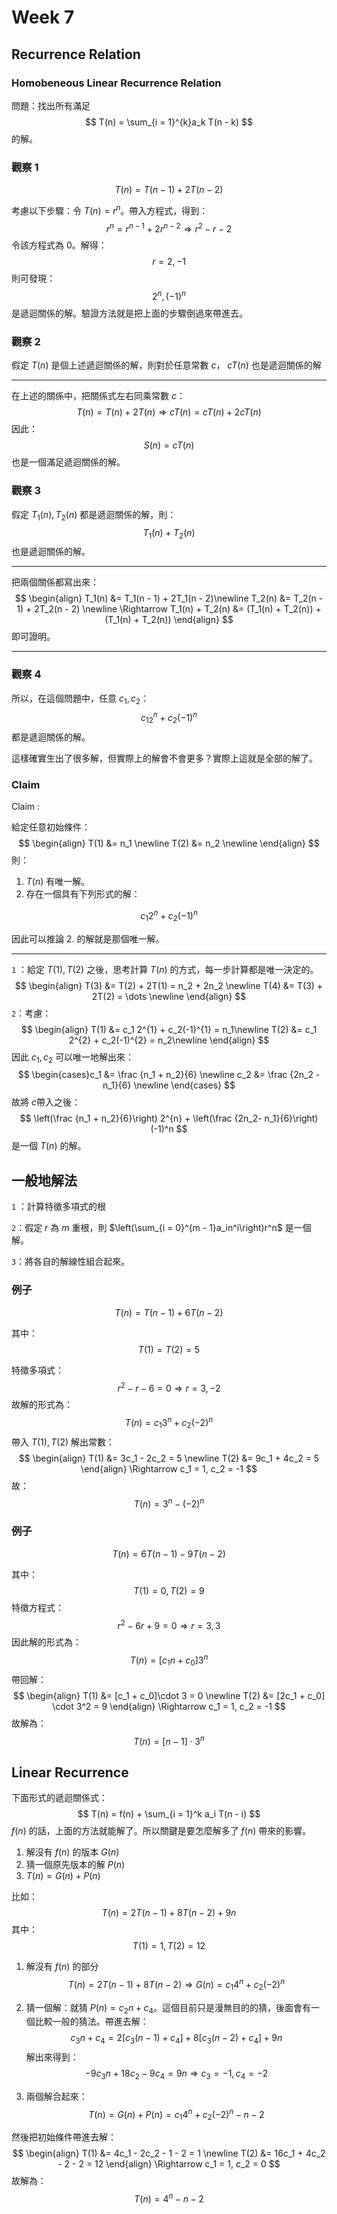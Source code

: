 # Week 7

## Recurrence Relation

### Homobeneous Linear Recurrence Relation

問題：找出所有滿足
$$
T(n) = \sum_{i = 1}^{k}a_k T(n - k)
$$
的解。

### 觀察 1

$$
T(n) = T(n - 1) + 2T(n-2)
$$

考慮以下步驟：令 $T(n) = r^n$。帶入方程式，得到：
$$
r^{n} = r^{n-1} + 2r^{n-2} \Rightarrow r^2 - r - 2
$$
令該方程式為 0。解得：
$$
r = 2, -1
$$
則可發現：
$$
2^n, (-1)^{n}
$$
是遞迴關係的解。驗證方法就是把上面的步驟倒過來帶進去。

### 觀察 2

假定 $T(n)$ 是個上述遞迴關係的解，則對於任意常數 $c$， $cT(n)$ 也是遞迴關係的解

---

在上述的關係中，把關係式左右同乘常數 $c$：
$$
T(n) = T(n) + 2T(n) \Rightarrow cT(n) = cT(n) + 2cT(n)
$$
因此：
$$
S(n) = cT(n)
$$
也是一個滿足遞迴關係的解。

### 觀察 3

假定 $T_1(n), T_2(n)$ 都是遞迴關係的解，則：
$$
T_1(n) + T_2 (n)
$$
也是遞迴關係的解。

---

把兩個關係都寫出來：
$$
\begin{align}
T_1(n) &= T_1(n - 1) + 2T_1(n - 2)\newline
T_2(n) &= T_2(n - 1) + 2T_2(n - 2) \newline
\Rightarrow T_1(n) + T_2(n) &= (T_1(n) + T_2(n)) + (T_1(n) + T_2(n))
\end{align}
$$
即可證明。

---

### 觀察 4

所以，在這個問題中，任意 $c_1, c_2$：
$$
c_12^{n} + c_2(-1)^{n}
$$
都是遞迴關係的解。

這樣確實生出了很多解，但實際上的解會不會更多？實際上這就是全部的解了。

### Claim

Claim : 

給定任意初始條件：
$$
\begin{align}
T(1) &= n_1 \newline
T(2) &= n_2 \newline
\end{align}
$$
則：

1. $T(n)$ 有唯一解。
2. 存在一個具有下列形式的解：

$$
c_1 2^{n} + c_2 (-1)^{n}
$$

因此可以推論 2. 的解就是那個唯一解。

---

`1` ：給定 $T(1), T(2)$ 之後，思考計算 $T(n)$ 的方式，每一步計算都是唯一決定的。
$$
\begin{align}
T(3) &= T(2) + 2T(1) = n_2 + 2n_2 \newline
T(4) &= T(3) + 2T(2) = \dots \newline
\end{align}
$$
`2`：考慮：
$$
\begin{align}
T(1) &= c_1 2^{1} + c_2(-1)^{1} = n_1\newline
T(2) &= c_1 2^{2} + c_2(-1)^{2} = n_2\newline
\end{align}
$$
因此 $c_1, c_2$ 可以唯一地解出來：
$$
\begin{cases}c_1 &= \frac {n_1 + n_2}{6} \newline
c_2 &= \frac {2n_2 - n_1}{6} \newline
\end{cases}
$$
故將 $c$帶入之後：
$$
\left(\frac {n_1 + n_2}{6}\right) 2^{n} + \left(\frac {2n_2- n_1}{6}\right)(-1)^n
$$
是一個 $T(n)$ 的解。 

## 一般地解法

`1` ：計算特徵多項式的根

`2`：假定 $r$ 為 $m$ 重根，則 $\left(\sum_{i = 0}^{m - 1}a_in^i\right)r^n$ 是一個解。

`3`：將各自的解線性組合起來。



### 例子

$$
T(n) = T(n - 1) + 6T(n - 2)
$$

其中：
$$
T(1) = T(2) = 5
$$


特徵多項式：
$$
r^2 - r - 6 = 0 \Rightarrow r = 3, -2
$$
故解的形式為：
$$
T(n) = c_1 3^n + c_2 (-2)^n
$$
帶入 $T(1), T(2)$ 解出常數：
$$
\begin{align}
T(1) &= 3c_1 - 2c_2 = 5 \newline
T(2) &= 9c_1 + 4c_2 = 5
\end{align}
\Rightarrow c_1 = 1, c_2 = -1
$$
故：
$$
T(n) = 3^n - (-2)^n
$$

### 例子

$$
T(n) = 6T(n - 1) - 9T(n - 2)
$$

其中：
$$
T(1) = 0, T(2) = 9
$$
特徵方程式：
$$
r^2 - 6r + 9 = 0 \Rightarrow r = 3, 3
$$
因此解的形式為：
$$
T(n) = [c_1 n + c_0]3^n
$$
帶回解：
$$
\begin{align}
T(1) &= [c_1 + c_0]\cdot 3 = 0 \newline
T(2) &= [2c_1 + c_0] \cdot 3^2 = 9
\end{align}
\Rightarrow c_1 = 1, c_2 = -1
$$
故解為：
$$
T(n) = [n - 1]\cdot 3^n
$$

## Linear Recurrence

下面形式的遞迴關係式：
$$
T(n) = f(n) + \sum_{i = 1}^k a_i T(n - i)
$$
$f(n)$ 的話，上面的方法就能解了。所以關鍵是要怎麼解多了 $f(n)$ 帶來的影響。

1. 解沒有 $f(n)$ 的版本 $G(n)$
2. 猜一個原先版本的解 $P(n)$
3. $T(n) = G(n) + P(n)$

比如：
$$
T(n) = 2 T(n - 1) + 8T(n - 2) + 9n
$$
其中：
$$
T(1) = 1, T(2) = 12
$$

1. 解沒有 $f(n)$ 的部分
   $$
   T(n) = 2T(n - 1) + 8T(n - 2) \Rightarrow G(n) = c_1 4^n + c_2 (-2)^n
   $$

2. 猜一個解：就猜 $P(n) = c_2n + c_4$。這個目前只是漫無目的的猜，後面會有一個比較一般的猜法。帶進去解：
   $$
   c_3n + c_4 = 2 [c_3 (n - 1) + c_4] + 8[c_3 (n - 2) + c_4] + 9n
   $$
   解出來得到：
   $$
   -9c_3 n + 18c_2 - 9c_4 = 9n \Rightarrow c_3 = -1, c_4 = -2
   $$

3. 兩個解合起來：
   $$
   T(n) = G(n) + P(n) = c_1 4^n + c_2 (-2)^n -n - 2
   $$




然後把初始條件帶進去解：
$$
\begin{align}
T(1) &= 4c_1 - 2c_2 - 1 - 2 = 1 \newline
T(2) &= 16c_1 + 4c_2 - 2 - 2 = 12
\end{align}
\Rightarrow c_1 = 1, c_2 = 0
$$
故解為：
$$
T(n) = 4^n - n - 2
$$
